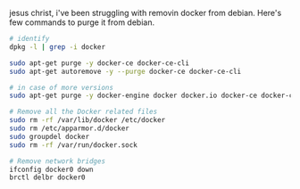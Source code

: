 

jesus christ, i've been struggling with removin docker from debian.
Here's few commands to purge it from debian.

```sh
# identify
dpkg -l | grep -i docker 

sudo apt-get purge -y docker-ce docker-ce-cli
sudo apt-get autoremove -y --purge docker-ce docker-ce-cli

# in case of more versions
sudo apt-get purge -y docker-engine docker docker.io docker-ce docker-ce-cli sudo apt-get autoremove -y --purge docker-engine docker docker.io docker-ce

# Remove all the Docker related files
sudo rm -rf /var/lib/docker /etc/docker 
sudo rm /etc/apparmor.d/docker 
sudo groupdel docker 
sudo rm -rf /var/run/docker.sock

# Remove network bridges
ifconfig docker0 down
brctl delbr docker0
```